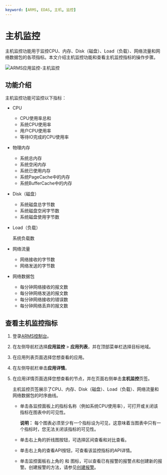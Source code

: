 ```yaml
---
keyword: [ARMS, EDAS, 主机, 监控]
---
```


# 主机监控

主机监控功能用于监控CPU、内存、Disk（磁盘）、Load（负载）、网络流量和网络数据包的各项指标。本文介绍主机监控功能和查看主机监控指标的操作步骤。

![ARMS应用监控-主机监控](https://static-aliyun-doc.oss-accelerate.aliyuncs.com/assets/img/zh-CN/1444026061/p43131.png)

## 功能介绍

主机监控功能可监控以下指标：

-   CPU
    -   CPU使用率总和
    -   系统CPU使用率
    -   用户CPU使用率
    -   等待IO完成的CPU使用率
-   物理内存
    -   系统总内存
    -   系统空闲内存
    -   系统已使用内存
    -   系统PageCache中的内存
    -   系统BufferCache中的内存
-   Disk（磁盘）
    -   系统磁盘总字节数
    -   系统磁盘空闲字节数
    -   系统磁盘使用字节数
-   Load（负载）

    系统负载数

-   网络流量
    -   网络接收的字节数
    -   网络发送的字节数
-   网络数据包
    -   每分钟网络接收的报文数
    -   每分钟网络发送的报文数
    -   每分钟网络接收的错误数
    -   每分钟网络丢弃的报文数

## 查看主机监控指标

1.  登录[ARMS控制台](https://arms-intl.console.aliyun.com/)。
2.  在左侧导航栏选择**应用监控** \> **应用列表**，并在顶部菜单栏选择目标地域。
3.  在应用列表页面选择您想查看的应用。
4.  在左侧导航栏单击**应用详情**。
5.  在应用详情页面选择您想查看的节点，并在页面右侧单击**主机监控**页签。

    主机监控页签展示了CPU、内存、Disk（磁盘）、Load（负载）、网络流量和网络数据包的时序曲线。

    -   单击各监控面板上的指标名称（例如系统CPU使用率），可打开或关闭该指标在图表中的可见性。

        **说明：** 每个图表必须至少有一个指标设为可见，这意味着当图表中只有一个指标时，您无法关闭该指标的可见性。

    -   单击右上角的折线图按钮，可选择区间查看和对比查看。
    -   单击右上角的查看API按钮，可查看该监控指标的API详情。
    -   单击监控面板右上角的 和 图标，可以查看已有报警的报警点和创建新的报警。创建报警的方法，请参见[创建报警](https://www.alibabacloud.com/help/doc-detail/94833.htm)。

